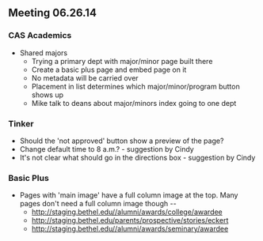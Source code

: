 ## Meeting 06.26.14

### CAS Academics
* Shared majors
    * Trying a primary dept with major/minor page built there
    * Create a basic plus page and embed page on it
    * No metadata will be carried over
    * Placement in list determines which major/minor/program button shows up
    * Mike talk to deans about major/minors index going to one dept

### Tinker
* Should the 'not approved' button show a preview of the page?
* Change default time to 8 a.m.? - suggestion by Cindy
* It's not clear what should go in the directions box - suggestion by Cindy

### Basic Plus
* Pages with 'main image' have a full column image at the top. Many pages don't need a full column image though --
    * http://staging.bethel.edu//alumni/awards/college/awardee
    * http://staging.bethel.edu/parents/prospective/stories/eckert
    * http://staging.bethel.edu//alumni/awards/seminary/awardee
